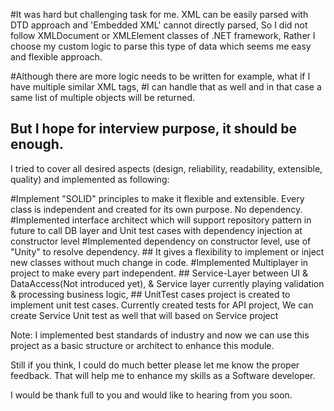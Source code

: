 #It was hard but challenging task for me. XML can be easily parsed with DTD approach and 'Embedded XML' cannot directly parsed, 
 So I did not follow XMLDocument or XMLElement classes of .NET framework,
 Rather I choose my custom logic to parse this type of data which seems me easy and flexible approach.

#Although there are more logic needs to be written for example, what if I have multiple similar XML tags, 
#I can handle that as well and in that case a same list of multiple objects will be returned.

## But I hope for interview purpose, it should be enough.

I tried to cover all desired aspects (design, reliability, readability, extensible, quality) and implemented as following: 

#Implement "SOLID" principles to make it flexible and extensible. Every class is independent and created for its own purpose. No dependency.
#Implemented interface architect which will support repository pattern in future to call DB layer and Unit test cases with dependency injection at constructor level
#Implemented dependency on constructor level, use of "Unity" to resolve dependency. 
	## It gives a flexibility to implement or inject new classes without much change in code.
#Implemented Multiplayer in project to make every part independent.
	## Service-Layer between UI & DataAccess(Not introduced yet), & Service layer currently playing validation & processing business logic,
	## UnitTest cases project is created to implement unit test cases. Currently created tests for API project, 
	   We can create Service Unit test as well that will based on Service project



Note: I implemented best standards of industry and now we can use this project as a basic structure or architect to enhance this module.

Still if you think, I could do much better please let me know the proper feedback. That will help me to enhance my skills as a Software developer.

I would be thank full to you and would like to hearing from you soon.
